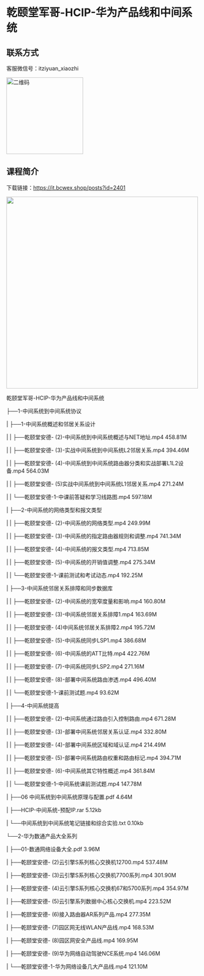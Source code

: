 # 乾颐堂军哥-HCIP-华为产品线和中间系统

## 联系方式

客服微信号：itziyuan_xiaozhi

<img src="https://ziyuanyun.oss-cn-guangzhou.aliyuncs.com/common/20240614073449/666b82192834a.jpg" width="200" height="200" alt="二维码">

## 课程简介

下载链接：https://it.bcwex.shop/posts?id=2401

<img src="https://ziyuanyun.oss-cn-guangzhou.aliyuncs.com/yun/20240515183935/664490e752132.jpg" width="500" alt="">

  乾颐堂军哥-HCIP-华为产品线和中间系统



 ├──1-中间系统到中间系统协议

 | ├──1-中间系统概述和邻居关系设计

 | | ├──乾颐堂安德- (2)-中间系统到中间系统概述与NET地址.mp4 458.81M

 | | ├──乾颐堂安德- (3)-实战中间系统到中间系统L2邻居关系.mp4 394.46M

 | | ├──乾颐堂安德- (4)-中间系统到中间系统路由器分类和实战部署L1L2设备.mp4 564.03M

 | | ├──乾颐堂安德- (5)实战中间系统到中间系统L1邻居关系.mp4 271.24M

 | | └──乾颐堂安德-1-中课前答疑和学习线路图.mp4 597.18M

 | ├──2-中间系统的网络类型和报文类型

 | | ├──乾颐堂安德- (2)-中间系统的网络类型.mp4 249.99M

 | | ├──乾颐堂安德- (3)-中间系统的指定路由器规则和调整.mp4 741.34M

 | | ├──乾颐堂安德- (4)-中间系统的报文类型.mp4 713.85M

 | | ├──乾颐堂安德- (5)-中间系统的开销值调整.mp4 275.34M

 | | └──乾颐堂安德-1-课前测试和考试动态.mp4 192.25M

 | ├──3-中间系统邻居关系排障和同步数据库

 | | ├──乾颐堂安德- (2)-中间系统的宽窄度量和影响.mp4 160.80M

 | | ├──乾颐堂安德- (3)-中间系统邻居关系排障1.mp4 163.69M

 | | ├──乾颐堂安德- (4)中间系统邻居关系排障2.mp4 195.72M

 | | ├──乾颐堂安德- (5)-中间系统同步LSP1.mp4 386.68M

 | | ├──乾颐堂安德- (6)-中间系统的ATT比特.mp4 422.76M

 | | ├──乾颐堂安德- (7)-中间系统同步LSP2.mp4 271.16M

 | | ├──乾颐堂安德- (8)-部署中间系统路由渗透.mp4 496.40M

 | | └──乾颐堂安德-1-课前测试题.mp4 93.62M

 | ├──4-中间系统提高

 | | ├──乾颐堂安德- (2)-中间系统通过路由引入控制路由.mp4 671.28M

 | | ├──乾颐堂安德- (3)-部署中间系统邻居关系认证.mp4 332.80M

 | | ├──乾颐堂安德- (4)-部署中间系统区域和域认证.mp4 214.49M

 | | ├──乾颐堂安德- (5)-部署中间系统路由权重和路由标记.mp4 394.71M

 | | ├──乾颐堂安德- (6)-中间系统其它特性概述.mp4 361.84M

 | | └──乾颐堂安德-1-中间系统课前测试题.mp4 147.78M

 | ├──06 中间系统到中间系统原理与配置.pdf 4.64M

 | ├──HCIP-中间系统-预配IP.rar 5.12kb

 | └──中间系统到中间系统笔记链接和综合实验.txt 0.10kb

 └──2-华为数通产品大全系列

 | ├──01-数通网络设备大全.pdf 3.96M

 | ├──乾颐堂安德- (2)云引擎S系列核心交换机12700.mp4 537.48M

 | ├──乾颐堂安德- (3)云引擎S系列核心交换机7700系列.mp4 301.90M

 | ├──乾颐堂安德- (4)云引擎S系列核心交换机67和5700系列.mp4 354.97M

 | ├──乾颐堂安德- (5)云引擎系列数据中心核心交换机.mp4 223.52M

 | ├──乾颐堂安德- (6)接入路由器AR系列产品.mp4 277.35M

 | ├──乾颐堂安德- (7)园区网无线WLAN产品线.mp4 168.53M

 | ├──乾颐堂安德- (8)园区网安全产品线.mp4 169.95M

 | ├──乾颐堂安德- (9)华为网络自动驾驶NCE系统.mp4 146.06M

 | └──乾颐堂安德-1-华为网络设备几大产品线.mp4 121.10M

  